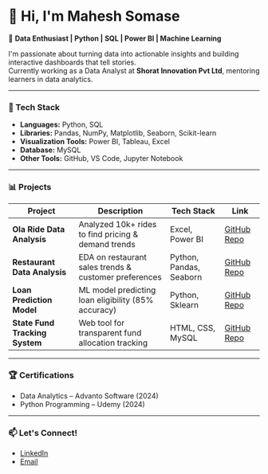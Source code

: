 # 👋 Hi, I'm Mahesh Somase  

🎯 **Data Enthusiast | Python | SQL | Power BI | Machine Learning**

I'm passionate about turning data into actionable insights and building interactive dashboards that tell stories.  
Currently working as a Data Analyst at **Shorat Innovation Pvt Ltd**, mentoring learners in data analytics.

---

### 🔧 Tech Stack
- **Languages:** Python, SQL  
- **Libraries:** Pandas, NumPy, Matplotlib, Seaborn, Scikit-learn  
- **Visualization Tools:** Power BI, Tableau, Excel  
- **Database:** MySQL  
- **Other Tools:** GitHub, VS Code, Jupyter Notebook  

---

### 📊 Projects
| Project | Description | Tech Stack | Link |
|----------|--------------|-------------|------|
| **Ola Ride Data Analysis** | Analyzed 10k+ rides to find pricing & demand trends | Excel, Power BI | [GitHub Repo](https://github.com/Mahi4238/OLA-Analysis) |
| **Restaurant Data Analysis** | EDA on restaurant sales trends & customer preferences | Python, Pandas, Seaborn | [GitHub Repo](https://github.com/Mahi4238/EDA-project) |
| **Loan Prediction Model** | ML model predicting loan eligibility (85% accuracy) | Python, Sklearn | [GitHub Repo](https://github.com/Mahi4238/bankproject) |
| **State Fund Tracking System** | Web tool for transparent fund allocation tracking | HTML, CSS, MySQL | [GitHub Repo](https://github.com/Mahi4238/blockchainproject) |

---

### 🏆 Certifications
- Data Analytics – Advanto Software (2024)  
- Python Programming – Udemy (2024)

---

### 📫 Let's Connect!
- [LinkedIn](https://www.linkedin.com/in/mahesh-somase-b66808231)  
- [Email](mailto:somasemahesh1234@gmail.com)
